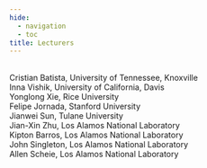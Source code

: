 ```yaml
---
hide:
  - navigation
  - toc
title: Lecturers
---
```

<br>Cristian Batista, University of Tennessee, Knoxville
<br>Inna Vishik, University of California, Davis
<br>Yonglong Xie, Rice University
<br>Felipe Jornada, Stanford University
<br>Jianwei Sun, Tulane University
<br>Jian-Xin Zhu, Los Alamos National Laboratory
<br>Kipton Barros, Los Alamos National Laboratory
<br>John Singleton, Los Alamos National Laboratory
<br>Allen Scheie, Los Alamos National Laboratory
